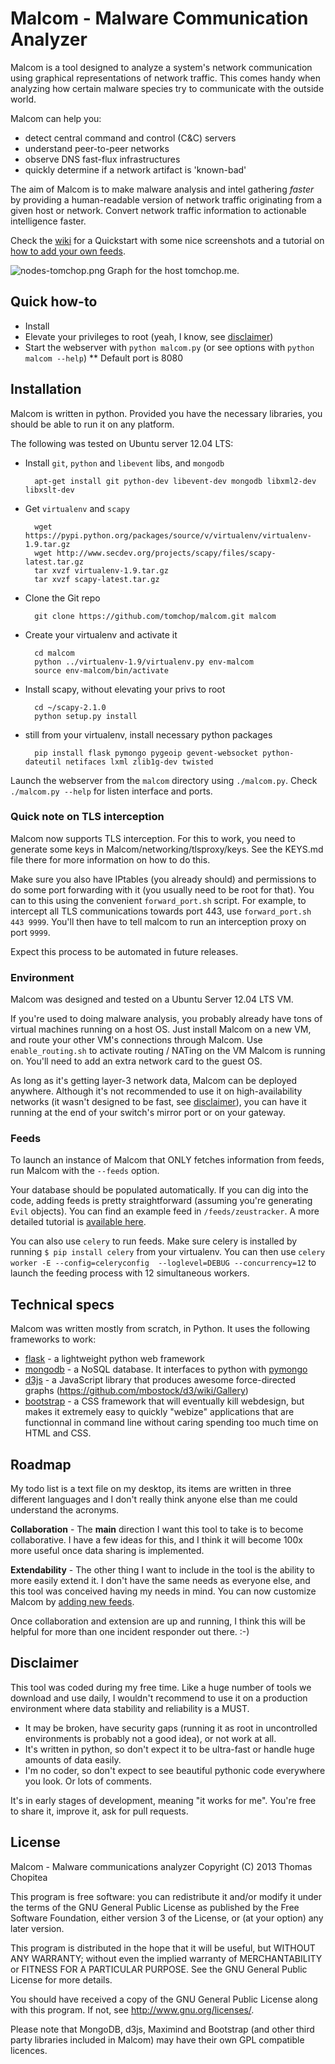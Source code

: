 # Malcom - Malware Communication Analyzer

Malcom is a tool designed to analyze a system's network communication using graphical representations of network traffic. This comes handy when analyzing how certain malware species try to communicate with the outside world.

Malcom can help you: 

* detect central command and control (C&C) servers
* understand peer-to-peer networks
* observe DNS fast-flux infrastructures
* quickly determine if a network artifact is 'known-bad'

The aim of Malcom is to make malware analysis and intel gathering *faster* by providing a human-readable version of network traffic originating from a given host or network. Convert network traffic information to actionable intelligence faster.

Check the [wiki](https://github.com/tomchop/malcom/wiki) for a Quickstart with some nice screenshots and a tutorial on [how to add your own feeds](https://github.com/tomchop/malcom/wiki/Adding-feeds-to-Malcom).

![nodes-tomchop.png](http://direct.tomchop.me/malcom/nodes-tomchop.png)
Graph for the host tomchop.me.


## Quick how-to

* Install
* Elevate your privileges to root (yeah, I know, see [disclaimer](/README.md#Disclaimer))
* Start the webserver with `python malcom.py` (or see options with `python malcom --help`)
** Default port is 8080

## Installation

Malcom is written in python. Provided you have the necessary libraries, you should be able to run it on any platform.

The following was tested on Ubuntu server 12.04 LTS:

* Install `git`, `python` and `libevent` libs, and `mongodb`

        apt-get install git python-dev libevent-dev mongodb libxml2-dev libxslt-dev

* Get `virtualenv` and `scapy`

        wget https://pypi.python.org/packages/source/v/virtualenv/virtualenv-1.9.tar.gz
        wget http://www.secdev.org/projects/scapy/files/scapy-latest.tar.gz
        tar xvzf virtualenv-1.9.tar.gz
        tar xvzf scapy-latest.tar.gz

* Clone the Git repo

        git clone https://github.com/tomchop/malcom.git malcom

* Create your virtualenv and activate it

        cd malcom
        python ../virtualenv-1.9/virtualenv.py env-malcom
        source env-malcom/bin/activate

* Install scapy, without elevating your privs to root

        cd ~/scapy-2.1.0
        python setup.py install

* still from your virtualenv, install necessary python packages

        pip install flask pymongo pygeoip gevent-websocket python-dateutil netifaces lxml zlib1g-dev twisted

Launch the webserver from the `malcom` directory using `./malcom.py`. Check `./malcom.py --help` for listen interface and ports.

### Quick note on TLS interception

Malcom now supports TLS interception. For this to work, you need to generate some keys in Malcom/networking/tlsproxy/keys. See the KEYS.md file there for more information on how to do this. 

Make sure you also have IPtables (you already should) and permissions to do some port forwarding with it (you usually need to be root for that).
You can to this using the convenient `forward_port.sh` script. For example, to intercept all TLS communications towards port 443, use `forward_port.sh 443 9999`. You'll then have to tell malcom to run an interception proxy on port `9999`.

Expect this process to be automated in future releases.

### Environment

Malcom was designed and tested on a Ubuntu Server 12.04 LTS VM.

If you're used to doing malware analysis, you probably already have tons of virtual machines running on a host OS. Just install Malcom on a new VM, and route your other VM's connections through Malcom. Use `enable_routing.sh` to activate routing / NATing on the VM Malcom is running on. You'll need to add an extra network card to the guest OS.

As long as it's getting layer-3 network data, Malcom can be deployed anywhere. Although it's not recommended to use it on high-availability networks (it wasn't designed to be fast, see [disclaimer](/README.md#Disclaimer)), you can have it running at the end of your switch's mirror port or on your gateway.

### Feeds

To launch an instance of Malcom that ONLY fetches information from feeds, run Malcom with the `--feeds` option.

Your database should be populated automatically. If you can dig into the code, adding feeds is pretty straightforward (assuming you're generating `Evil` objects). You can find an example feed in `/feeds/zeustracker`. A more detailed tutorial is [available here](https://github.com/tomchop/malcom/wiki/Adding-feeds-to-Malcom).

You can also use `celery` to run feeds. Make sure celery is installed by running `$ pip install celery` from your virtualenv. You can then use `celery worker -E --config=celeryconfig  --loglevel=DEBUG --concurrency=12` to launch the feeding process with 12 simultaneous workers.

## Technical specs

Malcom was written mostly from scratch, in Python. It uses the following frameworks to work: 

* [flask](http://flask.pocoo.org/) - a lightweight python web framework
* [mongodb](http://www.mongodb.org/) - a NoSQL database. It interfaces to python with [pymongo](http://api.mongodb.org/python/current/)
* [d3js](http://d3js.org/) - a JavaScript library that produces awesome force-directed graphs (https://github.com/mbostock/d3/wiki/Gallery)
* [bootstrap](http://twitter.github.io/bootstrap/) - a CSS framework that will eventually kill webdesign, but makes it extremely easy to quickly "webize" applications that are functionnal in command line without caring spending too much time on HTML and CSS.

## Roadmap

My todo list is a text file on my desktop, its items are written in three different languages and I don't really think anyone else than me could understand the acronyms.

**Collaboration** - The **main** direction I want this tool to take is to become collaborative. I have a few ideas for this, and I think it will become 100x more useful once data sharing is implemented.

**Extendability** - The other thing I want to include in the tool is the ability to more easily extend it. I don't have the same needs as everyone else, and this tool was conceived having my needs in mind. You can now customize Malcom by [adding new feeds](https://github.com/tomchop/malcom/wiki/Adding-feeds-to-Malcom).

Once collaboration and extension are up and running, I think this will be helpful for more than one incident responder out there. :-)

## Disclaimer

This tool was coded during my free time. Like a huge number of tools we download and use daily, I wouldn't recommend to use it on a production environment where data stability and reliability is a MUST.

* It may be broken, have security gaps (running it as root in uncontrolled environments is probably not a good idea), or not work at all. 
* It's written in python, so don't expect it to be ultra-fast or handle huge amounts of data easily. 
* I'm no coder, so don't expect to see beautiful pythonic code everywhere you look. Or lots of comments.

It's in early stages of development, meaning "it works for me". You're free to share it, improve it, ask for pull requests.

## License

Malcom - Malware communications analyzer
Copyright (C) 2013 Thomas Chopitea

This program is free software: you can redistribute it and/or modify
it under the terms of the GNU General Public License as published by
the Free Software Foundation, either version 3 of the License, or
(at your option) any later version.

This program is distributed in the hope that it will be useful,
but WITHOUT ANY WARRANTY; without even the implied warranty of
MERCHANTABILITY or FITNESS FOR A PARTICULAR PURPOSE.  See the
GNU General Public License for more details.

You should have received a copy of the GNU General Public License
along with this program.  If not, see <http://www.gnu.org/licenses/>.

Please note that MongoDB, d3js, Maximind and Bootstrap (and other third party libraries included in Malcom) may have their own GPL compatible licences.
